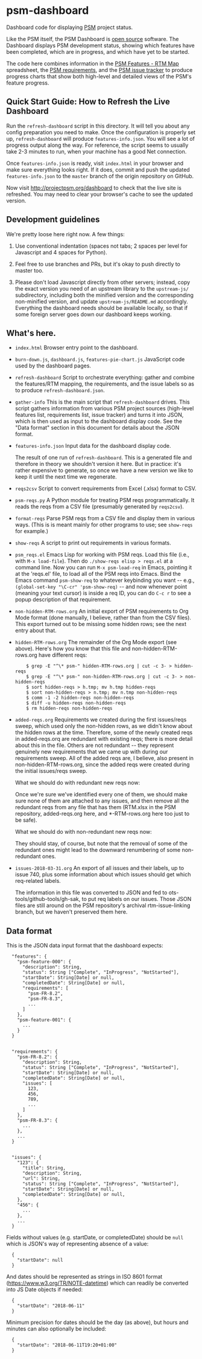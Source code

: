 # psm-dashboard

Dashboard code for displaying [PSM](http://projectpsm.org/) project status.

Like the PSM itself, the PSM Dashboard is [open source](LICENSE)
software.  The Dashboard displays PSM development status, showing
which features have been completed, which are in progress, and which
have yet to be started.

The code here combines information in the [PSM Features - RTM
Map](https://docs.google.com/spreadsheets/d/1avMeCIiayaCcx8fDzldo3KEiRHyM2qjjBuCXWKRwyao/edit?usp=sharing)
spreadsheet, the [PSM
requirements](https://github.com/SolutionGuidance/psm/tree/master/requirements]),
and the [PSM issue
tracker](https://github.com/SolutionGuidance/psm/issues/) to produce
progress charts that show both high-level and detailed views of the
PSM's feature progress.

## Quick Start Guide: How to Refresh the Live Dashboard

Run the `refresh-dashboard` script in this directory.  It will tell
you about any config preparation you need to make.  Once the
configuration is properly set up, `refresh-dashboard` will produce
`features-info.json`.  You will see a lot of progress output along the
way.  For reference, the script seems to usually take 2-3 minutes to
run, when your machine has a good Net connection.

Once `features-info.json` is ready, visit `index.html` in your browser
and make sure everything looks right.  If it does, commit and push the
updated `features-info.json` to the `master` branch of the origin
repository on GitHub.

Now visit http://projectpsm.org/dashboard to check that the live site
is refreshed.  You may need to clear your browser's cache to see the
updated version.

## Development guidelines

We're pretty loose here right now.  A few things:

1. Use conventional indentation (spaces not tabs; 2 spaces per level
   for Javascript and 4 spaces for Python).

2. Feel free to use branches and PRs, but it's okay to push directly
   to master too.

3. Please don't load Javascript directly from other servers; instead,
   copy the exact version you need of an upstream library to the
   `upstream-js/` subdirectory, including both the minified version
   and the corresponding non-minified version, and update
   `upstream-js/README.md` accordingly.  Everything the dashboard
   needs should be available locally, so that if some foreign server
   goes down our dashboard keeps working.

## What's here.

* `index.html`
  Browser entry point to the dashboard.

* `burn-down.js`, `dashboard.js`, `features-pie-chart.js`
  JavaScript code used by the dashboard pages.

* `refresh-dashboard`
   Script to orchestrate everything: gather and combine the
   features/RTM mapping, the requirements, and the issue labels so as
   to produce `refresh-dashboard.json`.

* `gather-info`
  This is the main script that `refresh-dashboard` drives.  This
  script gathers information from various PSM project sources
  (high-level features list, requirements list, issue tracker) and
  turns it into JSON, which is then used as input to the dashboard
  display code.  See the "Data format" section in this document for
  details about the JSON format.

* `features-info.json`
  Input data for the dashboard display code.

  The result of one run of `refresh-dashboard`.  This is a generated
  file and therefore in theory we shouldn't version it here.  But in
  practice: it's rather expensive to generate, so once we have a new
  version we like to keep it until the next time we regenerate.

* `reqs2csv`
  Script to convert requirements from Excel (.xlsx) format to CSV.

* `psm-reqs.py`
  A Python module for treating PSM reqs programmatically.  It reads
  the reqs from a CSV file (presumably generated by `reqs2csv`).

* `format-reqs`
  Parse PSM reqs from a CSV file and display them in various ways.
  (This is is meant mainly for other programs to use; see `show-reqs`
  for example.)

* `show-reqs`
  A script to print out requirements in various formats.

* `psm_reqs.el`
  Emacs Lisp for working with PSM reqs.  Load this file (i.e., with
  `M-x load-file`).  Then do `./show-reqs elisp > reqs.el` at a
  command line.  Now you can run `M-x psm-load-req` in Emacs,
  pointing it at the 'reqs.el' file, to load all of the PSM reqs into
  Emacs.  Bind the Emacs command `psm-show-req` to whatever keybinding
  you want -- e.g., `(global-set-key "\C-cr" 'psm-show-req)` -- and
  now whenever point (meaning your text cursor) is inside a req ID,
  you can do `C-c r` to see a popup description of that requirement.

* `non-hidden-RTM-rows.org`
  An initial export of PSM requirements to Org Mode format (done manually,
  I believe, rather than from the CSV files).  This export turned out
  to be missing some hidden rows; see the next entry about that.

* `hidden-RTM-rows.org`
  The remainder of the Org Mode export (see above).  Here's how you
  know that this file and non-hidden-RTM-rows.org have different reqs:

          $ grep -E "^\* psm-" hidden-RTM-rows.org | cut -c 3- > hidden-reqs
          $ grep -E "^\* psm-" non-hidden-RTM-rows.org | cut -c 3- > non-hidden-reqs
          $ sort hidden-reqs > h.tmp; mv h.tmp hidden-reqs
          $ sort non-hidden-reqs > n.tmp; mv n.tmp non-hidden-reqs
          $ comm -1 -2 hidden-reqs non-hidden-reqs
          $ diff -u hidden-reqs non-hidden-reqs
          $ rm hidden-reqs non-hidden-reqs

* `added-reqs.org`
  Requirements we created during the first issues/reqs sweep, which
  used only the non-hidden rows, as we didn't know about the hidden
  rows at the time.  Therefore, some of the newly created reqs in
  added-reqs.orq are redundant with existing reqs; there is more
  detail about this in the file.  Others are not redundant -- they
  represent genuinely new requirements that we came up with during
  our requirements sweep.  All of the added reqs are, I believe, also
  present in non-hidden-RTM-rows.org, since the added reqs were
  created during the initial issues/reqs sweep.

  What we should do with redundant new reqs now:

  Once we're sure we've identified every one of them, we should make
  sure none of them are attached to any issues, and then remove all
  the redundant reqs from any file that has them (RTM.xlsx in the PSM
  repository, added-reqs.org here, and *-RTM-rows.org here too just to
  be safe).

  What we should do with non-redundant new reqs now:

  They should stay, of course, but note that the removal of some of
  the redundant ones might lead to the downward renumbering of some
  non-redundant ones.

* `issues-2018-03-31.org`
  An export of all issues and their labels, up to issue 740, plus some
  information about which issues should get which req-related labels.

  The information in this file was converted to JSON and fed to
  ots-tools/github-tools/gh-sak, to put req labels on our issues.
  Those JSON files are still around on the PSM repository's archival
  rtm-issue-linking branch, but we haven't preserved them here.

## Data format

This is the JSON data input format that the dashboard expects:

      "features": {
        "psm-feature-000": {
          "description": String,
          "status": String ["Complete", "InProgress", "NotStarted"],
          "startDate": String[Date] or null,
          "completedDate": String[Date] or null,
          "requirements": [
            "psm-FR-8.2", 
            "psm-FR-8.3", 
            ...
          ]
        },
        "psm-feature-001": {
          ...
        }
      }
      

      "requirements": {
        "psm-FR-8.2": {
          "description": String,
          "status": String ["Complete", "InProgress", "NotStarted"],
          "startDate": String[Date] or null,
          "completedDate": String[Date] or null,
          "issues": [
            123,
            456,
            789,
            ...
          ]
        },
        "psm-FR-8.3": {
          ...
        },
        ...
      }


      "issues": {
        "123": {
          "title": String,
          "description": String,
          "url": String,
          "status": String ["Complete", "InProgress", "NotStarted"],
          "startDate": String[Date] or null,
          "completedDate": String[Date] or null,
        },
        "456": {
          ...
        },
        ...
      }

Fields without values (e.g. startDate, or completedDate) should be
`null` which is JSON's way of representing absence of a value:

      {
        "startDate": null
      }

And dates should be represented as strings in ISO 8601 format
(https://www.w3.org/TR/NOTE-datetime) which can readily be converted into JS
Date objects if needed:

      {
        "startDate": "2018-06-11"
      }

Minimum precision for dates should be the day (as above), but hours and minutes
can also optionally be included:

      {
        "startDate": "2018-06-11T19:20+01:00"
      }
